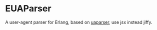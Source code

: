 # EUAParser

A user-agent parser for Erlang, based on [uaparser](https://github.com/chitika/uaparser), use jsx instead jiffy.
